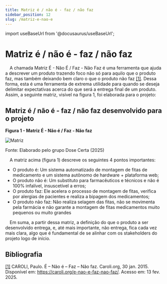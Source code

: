 ```yaml
---
title: Matriz é / não é - faz / não faz
sidebar_position: 12
slug: /matriz-e-nao-e
---
```


import useBaseUrl from '@docusaurus/useBaseUrl';

# Matriz é / não é - faz / não faz

&emsp;A chamada Matriz É - Não É / Faz - Não Faz é uma ferramenta que ajuda a descrever um produto trazendo foco não só para aquilo que o produto faz, mas também deixando bem claro o que o produto não faz [[1]](https://caroli.org/e-nao-e-faz-nao-faz/). Dessa forma, esta é uma ferramenta de extrema utilidade para quando se deseja delimitar expectativas acerca do que será a entrega final de um produto. Assim, a seguinte matriz, visível na figura 1, foi elaborada para o projeto:

## Matriz é / não é - faz / não faz desenvolvido para o projeto

<div style={{ textAlign: 'center' }}>
  <p><strong>Figura 1 - Matriz É - Não é / Faz - Não faz</strong></p>
  <img 
    src={useBaseUrl('/img/matriz-e-nao-e.png')} 
    alt="Matriz" 
    title="Matriz É - Não é / Faz - Não faz" 
    style={{ maxWidth: '80%', height: 'auto' }}
  />
  <p>Fonte: Elaborado pelo grupo Dose Certa (2025)</p>
</div>

&emsp;A matriz acima (figura 1) descreve os seguintes 4 pontos importantes:
* O produto é: Um sistema automatizado de montagem de fitas de medicamento e um sistema autônomo de hardware + plataforma web;
* O produto não é: Um substituto para farmacêuticos e técnicos e não é 100% infalível, insuscetível a erros;
* O produto faz: Ele acelera o processo de montagem de fitas, verifica por alergias de pacientes e realiza a bipagem dos medicamentos;
* O produto não faz: Não realiza selagem das fitas, não se movimenta pela farmácia e não garante a montagem de fitas medicamentos muito pequenos ou muito grandes

&emsp;Em suma, a partir dessa matriz, a definição do que o produto a ser desenvolvido entrega, e, até mais importante, não entrega, fica cada vez mais clara, algo que é fundamental de se alinhar com os stakeholders do projeto logo de início.

## Bibliografia
[[1]](https://caroli.org/e-nao-e-faz-nao-faz/) CAROLI, Paulo. É – Não é – Faz – Não faz. Caroli.org, 30 jan. 2015. Disponível em: https://caroli.org/e-nao-e-faz-nao-faz/. Acesso em: 13 fev. 2025.
